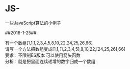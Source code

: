 # JS-
一些JavaScript算法的小例子

##2018-1-25##

有一个数组[1,1,1,2,3,4,5,8,10,22,24,25,26,66]</br>
请写一个方法把数组变成[1,1,[1,2,3,4,5],8,10,22,[24,25,26],66]</br>
要求：不限制ES版本 可以使用箭头函数</br>
分析：就是把里面连续递增的数字归成一个数组</br>
